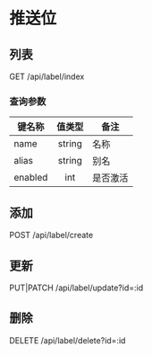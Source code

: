 推送位
=====

## 列表
GET /api/label/index

### 查询参数
键名称 | 值类型 | 备注 |
| --- | :---: | ---|
| name | string | 名称 |
| alias | string | 别名 |
| enabled | int | 是否激活 |

## 添加
POST /api/label/create

## 更新
PUT|PATCH /api/label/update?id=:id

## 删除
DELETE /api/label/delete?id=:id
